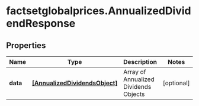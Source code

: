 # factsetglobalprices.AnnualizedDividendResponse

## Properties

Name | Type | Description | Notes
------------ | ------------- | ------------- | -------------
**data** | [**[AnnualizedDividendsObject]**](AnnualizedDividendsObject.md) | Array of Annualized Dividends Objects | [optional] 


